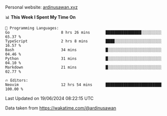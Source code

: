 Personal website: [ardinusawan.xyz](https://ardinusawan.xyz)

<!--START_SECTION:waka-->
📊 **This Week I Spent My Time On** 

```text
💬 Programming Languages: 
Go                       8 hrs 26 mins       ████████████████░░░░░░░░░   65.37 % 
TypeScript               2 hrs 8 mins        ████░░░░░░░░░░░░░░░░░░░░░   16.57 % 
Bash                     34 mins             █░░░░░░░░░░░░░░░░░░░░░░░░   04.46 % 
Python                   31 mins             █░░░░░░░░░░░░░░░░░░░░░░░░   04.10 % 
Markdown                 21 mins             █░░░░░░░░░░░░░░░░░░░░░░░░   02.77 % 

🔥 Editors: 
Neovim                   12 hrs 54 mins      █████████████████████████   100.00 % 
```


 Last Updated on 19/06/2024 08:22:15 UTC
<!--END_SECTION:waka-->
Data taken from https://wakatime.com/@ardinusawan
